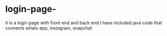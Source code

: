 # login-page-
it is a login page with front end and back end I have included  java code that connects whats app, instagram, snapchat.
